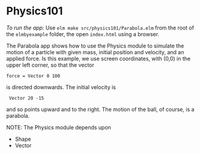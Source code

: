 Physics101
==========

*To run the app:* Use `elm make src/physics101/Parabola.elm` from the root 
of the `elmbyexample` folder, the open `index.html`
using a browser.

The Parabola app shows how to use the Physics module to simulate the motion
of a particle  with given mass, initial position
and velocity, and an applied force.  Is this example, we use screen
coordinates, with (0,0) in the upper left corner, so that the vector

    force = Vector 0 100

is directed downwards.  The initial velocity is

     Vector 20 -15

and so points upward and to the right.  The motion of the ball,
of course,  is a parabola. 

NOTE: The Physics module depends upon

   - Shape
   - Vector
